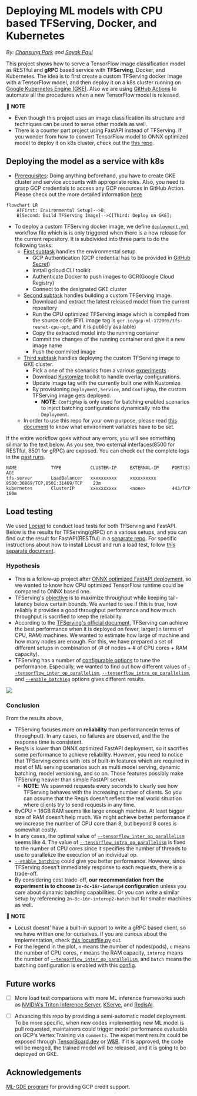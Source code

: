 # Deploying ML models with CPU based TFServing, Docker, and Kubernetes

*By: [Chansung Park](https://github.com/deep-diver) and [Sayak Paul](https://github.com/sayakpaul)*

This project shows how to serve a TensorFlow image classification model as RESTful and **gRPC** based service with **TFServing**, Docker, and Kubernetes. The idea is to first create a custom TFServing docker image with a TensorFlow model, and then deploy it on a k8s cluster running on [Google Kubernetes Engine (GKE)](https://cloud.google.com/kubernetes-engine). Also we are using [GitHub Actions](https://github.com/features/actions) to automate all the procedures when a new TensorFlow model is released. 

👋 **NOTE**
- Even though this project uses an image classification its structure and techniques can be used to serve other models as well.
- There is a counter part project using FastAPI instead of TFServing. If you wonder from how to convert TensorFlow model to ONNX optimized model to deploy it on k8s cluster, check out the [this repo](https://github.com/sayakpaul/ml-deployment-k8s-fastapi).

## Deploying the model as a service with k8s

- [Prerequisites](./prerequisites.md): Doing anything beforehand, you have to create GKE cluster and service accounts with appropriate roles. Also, you need to grasp GCP credentials to access any GCP resources in GitHub Action. Please check out the more detailed information [here](./prerequisites.md)

```mermaid
flowchart LR
    A[First: Environmental Setup]-->B;
    B[Second: Build TFServing Image]-->C[Third: Deploy on GKE];
```

- To deploy a custom TFServing docker image, we define [`deployment.yml`](https://github.com/deep-diver/ml-deployment-k8s-tfserving/blob/main/.github/workflows/deployment.yml) workflow file which is is only triggered when there is a new release for the current repository. It is subdivided into three parts to do the following tasks:
    - [First subtask](https://github.com/deep-diver/ml-deployment-k8s-tfserving/blob/main/.github/actions/setup/action.yml) handles the environmental setup.
        - GCP Authentication (GCP credential has to be provided in [GitHub Secret](https://docs.github.com/en/actions/security-guides/encrypted-secrets))
        - Install gcloud CLI toolkit
        - Authenticate Docker to push images to GCR(Google Cloud Registry)
        - Connect to the designated GKE cluster
    - [Second subtask](https://github.com/deep-diver/ml-deployment-k8s-tfserving/blob/main/.github/actions/build/action.yml) handles building a custom TFServing image.
        - Download and extract the latest released model from the current repository
        - Run the CPU optimized TFServing image which is compiled from the source code (FYI. image tag is `gcr.io/gcp-ml-172005/tfs-resnet-cpu-opt`, and it is publicly available)
        - Copy the extracted model into the running container
        - Commit the changes of the running container and give it a new image name
        - Push the commited image
    - [Third subtask](https://github.com/deep-diver/ml-deployment-k8s-tfserving/blob/main/.github/actions/provision/action.yml) handles deploying the custom TFServing image to GKE cluster.
        - Pick a one of the scenarios from a various [experiments](https://github.com/deep-diver/ml-deployment-k8s-tfserving/tree/main/.kube/experiments)
        - Download [Kustomize](https://kustomize.io) toolkit to handle overlay configurations.
        - Update image tag with the currently built one with Kustomize
        - By provisioning `Deployment`, `Service`, and `ConfigMap`, the custom TFServing image gets deployed.
            - **NOTE**: `ConfigMap` is only used for batching enabled scenarios to inject batching configurations dynamically into the `Deployment`.
    - In order to use this repo for your own purpose, please read [this document](https://github.com/deep-diver/ml-deployment-k8s-tfserving/blob/main/how_to_setup.md) to know what environment variables have to be set.

If the entire workflow goes without any errors, you will see something silimar to the text below. As you see, two external interfaces(8500 for RESTful, 8501 for gRPC) are exposed. You can check out the complete logs in the [past runs](https://github.com/deep-diver/ml-deployment-k8s-tfserving/runs/6473365174?check_suite_focus=true).
```shell
NAME             TYPE           CLUSTER-IP     EXTERNAL-IP     PORT(S)                          AGE
tfs-server       LoadBalancer   xxxxxxxxxx     xxxxxxxxxx      8500:30869/TCP,8501:31469/TCP    23m
kubernetes       ClusterIP      xxxxxxxxxx     <none>          443/TCP                         160m
```

## Load testing

We used [Locust](https://locust.io/) to conduct load tests for both TFServing and FastAPI. Below is the results for TFServing(gRPC) on a various setups, and you can find out the result for FastAPI(RESTful) in a [separate repo](https://github.com/sayakpaul/ml-deployment-k8s-fastapi). For specific instructions about how to install Locust and run a load test, follow [this separate document](./locust/README.md).

### Hypothesis

- This is a follow-up project after [ONNX optimized FastAPI deployment](https://github.com/sayakpaul/ml-deployment-k8s-fastapi), so we wanted to know how CPU optimized TensorFlow runtime could be compared to ONNX based one.
- TFServing's [objective](https://www.tensorflow.org/tfx/serving/performance) is to maximize throughput while keeping tail-latency below certain bounds. We wanted to see if this is true, how reliably it provides a good throughput performance and how much throughput is sacrified to keep the reliability. 
- According to the [TFServing's official document](https://www.tensorflow.org/tfx/serving/performance#3_the_server_hardware_binary), TFServing can achieve the best performance when it is deployed on fewer, larger(in terms of CPU, RAM) machines. We wanted to estimate how large of machine and how many nodes are enough. For this, we have prepared a set of different setups in combination of (# of nodes + # of CPU cores + RAM capacity).
- TFServing has a number of [configurable options](https://github.com/tensorflow/serving/blob/b5a11f1e5388c9985a6fc56a58c3421e5f78149f/tensorflow_serving/model_servers/main.cc) to tune the performance. Especially, we wanted to find out how different values of [`--tensorflow_inter_op_parallelism`](https://github.com/tensorflow/serving/blob/b5a11f1e5388c9985a6fc56a58c3421e5f78149f/tensorflow_serving/model_servers/main.cc#L147), [`--tensorflow_intra_op_parallelism`](https://github.com/tensorflow/serving/blob/b5a11f1e5388c9985a6fc56a58c3421e5f78149f/tensorflow_serving/model_servers/main.cc#L141), and [`--enable_batching`](https://github.com/tensorflow/serving/blob/b5a11f1e5388c9985a6fc56a58c3421e5f78149f/tensorflow_serving/model_servers/main.cc#L75) options gives different results. 

![](https://i.ibb.co/SBpbGvB/tfserving-load-test.png)

### Conclusion

From the results above, 
- TFServing focuses more on **reliability** than performance(in terms of throughput). In any cases, no failures are observed, and the the response time is consistent. 
- Req/s is lower than ONNX optimized FastAPI deployment, so it sacrifies some performance to achieve reliability. However, you need to notice that TFServing comes with lots of built-in features which are required in most of ML serving scenarios such as multi model serving, dynamic batching, model versioning, and so on. Those features possibly make TFServing heavier than simple FastAPI server.
    - **NOTE**: We spawned requests every seconds to clearly see how TFServing behaves with the increasing number of clients. So you can assume that the Req/s doesn't reflect the real world situation where clients try to send requests in any time.
- 8vCPU + 16GB RAM seems like large enough machine. At least bigger size of RAM doesn't help much. We might achieve better performance if we increase the number of CPU core than 8, but beyond 8 cores is somewhat costly.
- In any cases, the optimal value of [`--tensorflow_inter_op_parallelism`](https://github.com/tensorflow/serving/blob/b5a11f1e5388c9985a6fc56a58c3421e5f78149f/tensorflow_serving/model_servers/main.cc#L147) seems like 4. The value of [`--tensorflow_intra_op_parallelism`](https://github.com/tensorflow/serving/blob/b5a11f1e5388c9985a6fc56a58c3421e5f78149f/tensorflow_serving/model_servers/main.cc#L141) is fixed to the number of CPU cores since it specifies the number of threads to use to parallelize the execution of an individual op.
- [`--enable_batching`](https://github.com/tensorflow/serving/blob/b5a11f1e5388c9985a6fc56a58c3421e5f78149f/tensorflow_serving/model_servers/main.cc#L75) could give you better performance. However, since TFServing doesn't immediately response to each requests, there is a trade-off.
- By considering cost trade-off, **our recommendation from the experiment is to choose `2n-8c-16r-interop4` configuration** unless you care about dynamic batching capabilities. Or you can write a similar setup by referencing `2n-8c-16r-interop2-batch` but for smaller machines as well. 

👋 **NOTE**
- Locust doesnt' have a built-in support to write a gRPC based client, so we have written one for ourselves. If you are curious about the implementation, check [this locustfile.py](./locust/locustfile.py) out.
- For the legend in the plot, `n` means the number of nodes(pods), `c` means the number of CPU cores, `r` means the RAM capacity, `interop` means the number of [`--tensorflow_inter_op_parallelism`](https://github.com/tensorflow/serving/blob/b5a11f1e5388c9985a6fc56a58c3421e5f78149f/tensorflow_serving/model_servers/main.cc#L147), and `batch` means the batching configuration is enabled with this [config](https://github.com/deep-diver/ml-deployment-k8s-tfserving/blob/main/.kube/experiments/8vCPU%2B64GB%2Binter_op2_w_batch/tfs-config.yaml).

## Future works

- [ ] More load test comparisons with more ML inference frameworks such as [NVIDIA's Triton Inference Server](https://developer.nvidia.com/nvidia-triton-inference-server), [KServe](https://www.kubeflow.org/docs/external-add-ons/kserve/kserve/), and [RedisAI](https://oss.redis.com/redisai/).

- [ ] Advancing this repo by providing a semi-automatic model deployment. To be more specific, when new codes implementing new ML model is pull requested, maintainers could trigger model performance evaluable on GCP's Vertex Training via `comments`. The experiment results could be exposed through [TensorBoard.dev](https://tensorboard.dev/) or [W&B](https://wandb.ai/site). If it is approved, the code will be merged, the trained model will be released, and it is going to be deployed on GKE.

## Acknowledgements

[ML-GDE program](https://developers.google.com/programs/experts/) for providing GCP credit support.

